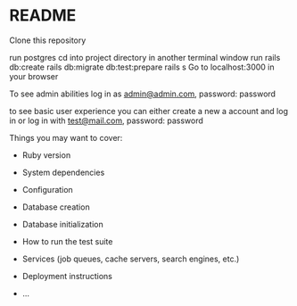 # README

Clone this repository

run postgres
cd into project directory
in another terminal window run
  rails db:create
  rails db:migrate db:test:prepare
  rails s
Go to localhost:3000 in your browser

To see admin abilities log in as admin@admin.com, password: password

to see basic user experience you can either create a new a account and log in or log in with test@mail.com, password: password

Things you may want to cover:

* Ruby version

* System dependencies

* Configuration

* Database creation

* Database initialization

* How to run the test suite

* Services (job queues, cache servers, search engines, etc.)

* Deployment instructions

* ...
